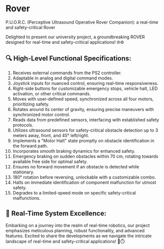 # Rover
P.U.O.R.C. (Perceptive Ultrasound Operative Rover Companion): a real-time and safety-critical Rover

Delighted to present our university project, a groundbreaking ROVER designed for real-time and safety-critical applications! 🌐⚙️

## 🔍 High-Level Functional Specifications:

1. Receives external commands from the PS2 controller.
2. Adaptable in analog and digital command modes.
3. Joystick inputs for nuanced control, ensuring real-time responsiveness.
4. Right-side buttons for customizable emergency stops, vehicle halt, LED activation, or other critical commands.
5. Moves with user-defined speed, synchronized across all four motors, prioritizing safety.
6. Rotates around its center of gravity, ensuring precise maneuvers with synchronized motor control.
7. Reads data from predefined sensors, interfacing with established safety protocols.
8. Utilizes ultrasound sensors for safety-critical obstacle detection up to 3 meters away, front, and 45° left/right.
9. Implements a "Motor Halt" state promptly on obstacle identification in the forward path.
10. Incorporates smooth braking dynamics for enhanced safety.
11. Emergency braking on sudden obstacles within 70 cm, rotating towards available free side for optimal safety.
12. Ensures no forward movement if an obstacle is detected while stationary.
13. 180° rotation before reversing, unlockable with a customizable combo.
14. Halts on immediate identification of component malfunction for utmost safety.
15. Degrades to a limited-speed mode on specific safety-critical malfunctions.

## 🔧 Real-Time System Excellence:

Embarking on a journey into the realm of real-time robotics, our project emphasizes meticulous planning, robust functionality, and advanced features. Excited to share the developments as we navigate the intricate landscape of real-time and safety-critical applications! 🤖⏱️
